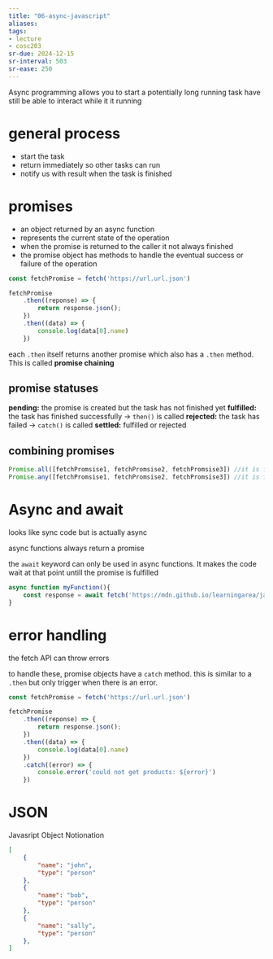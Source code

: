 ```yaml
---
title: "06-async-javascript"
aliases: 
tags: 
- lecture
- cosc203
sr-due: 2024-12-15
sr-interval: 503
sr-ease: 250
---
```


Async programming allows you to start a potentially long running task have still be able to interact while it it running

# general process
- start the task
- return immediately so other tasks can run
- notify us with result when the task is finished

# promises
- an object returned by an async function
- represents the current state of the operation
- when the promise is returned to the caller it not always finished
- the promise object has methods to handle the eventual success or failure of the operation

``` javascript
const fetchPromise = fetch('https://url.url.json')

fetchPromise
	.then((reponse) => {
		return response.json();
	})
	.then((data) => {
		console.log(data[0].name)
	})
```

each `.then` itself returns another promise which also has a `.then` method. This is called **promise chaining**


## promise statuses

**pending:** the promise is created but the task has not finished yet
**fulfilled:** the task has finished successfully -> `then()` is called
**rejected:** the task has failed -> `catch()` is called
**settled:** fulfilled or rejected

## combining promises

```javascript
Promise.all([fetchPromsise1, fetchPromsise2, fetchPromsise3]) //it is fullfilled once and if all the promises are fulfilled
Promise.any([fetchPromsise1, fetchPromsise2, fetchPromsise3]) //it is fulfilled once any one of the promises is fullfilled or all are rejected
```

# Async and await
looks like sync code but is actually async

async functions always return a promise

the `await` keyword can only be used in async functions. It makes the code wait at that point untill the promise is fulfilled

``` javascript
async function myFunction(){
	const response = await fetch('https://mdn.github.io/learningarea/javascript/apis/fetching-data/can-store/products.json');
}
```

# error handling
the fetch API can throw errors

to handle these, promise objects have a `catch` method. this is similar to a `.then` but only trigger when there is an error.

``` javascript
const fetchPromise = fetch('https://url.url.json')

fetchPromise
	.then((reponse) => {
		return response.json();
	})
	.then((data) => {
		console.log(data[0].name)
	})
	.catch((error) => {
		console.error('could not get products: ${error}')
	})
```

# JSON

Javasript Object Notionation

``` json
[
	{
		"name": "john",
		"type": "person"
	},
	{
		"name": "bob",
		"type": "person"
	},
	{
		"name": "sally",
		"type": "person"
	},
]	
```